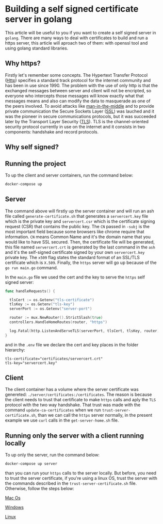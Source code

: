 # Building a self signed certificate server in golang

This article will be useful to you if you want to create a self signed server in `golang`. There are many ways to deal with certificates to build and run a https server, this article will aproach two of them: with openssl tool and using golang standard libraries.

## Why https?

Firstly let's remember some concepts. The Hypertext Transfer Protocol ([Http](https://tools.ietf.org/html/rfc2616)) specifies a standard track protocol for the internet community and has been in use since 1990. The problem with the use of only http is that the exchanged messages between server and client will not be encripted, so everyone who intercepts those messages will know exactly what that messages means and also can modify the data to masquerade as one of the peers involved. To avoid attacks like [man-in-the-middle](https://tools.ietf.org/html/rfc4949) and to provide private communication the Secure Sockets Layer ([SSL](https://tools.ietf.org/html/rfc6101)) was lauched and it was the pioneer in secure communications protocols, but it was succeeded later by the Transport Layer Security ([TLS](https://tools.ietf.org/html/rfc8446)). TLS is the channel-oriented security protocol currently in use on the internet and it consists in two components: handshake and record protocols.

## Why self signed?

## Running the project

To up the client and server containers, run the command below:

``` bash
docker-compose up
```

## Server

The command above will firstly up the server container and will run an ash file called `generate-certificate.sh` that generates a `servercert.key` file which is the private key and `servercert.csr` which is the certificate signing request (CSR) that contains the public key. The `CN` passed in `-subj` is the most important field because some browsers like chrome require that information. `CN` means Common Name and it's the domain name that you would like to have SSL secured. Then, the certificate file will be generated, this file named `servercert.crt` is generated by the last command in the `ash` and it's the self-signed certificate signed by your own `servercert.key` private key. The `x509` flag states the standard format of an SSL/TLS certificate which is `X.509`. Finally, the `https` server will go up because of the `go run main.go` command.

In the `main.go` file we used the cert and the key to serve the `https` self signed server:

``` go
func handleRequests() {

  tlsCert := os.Getenv("tls-certificate")
  tlsKey := os.Getenv("tls-key")
  serverPort := os.Getenv("server-port")

  router := mux.NewRouter().StrictSlash(true)
  controllers.HandleHomeRoutes(router, "https")

  log.Fatal(http.ListenAndServeTLS(serverPort, tlsCert, tlsKey, router))
}
```

and in the `.env` file we declare the cert and key places in the folder hierarchy:

``` env
tls-certificate="certificates/servercert.crt"
tls-key="servercert.key"
```

## Client

The client container has a volume where the server certificate was genereted: `./server/certificates:/certificates`. The reason is because the client needs to trust that certificate to make `https` calls and aply the `TLS` protocol with the two way handshake. That trust was made with the command `update-ca-certificates` when we run `trust-server-certificate.sh`, than we can call the `https` server normally, in the present example we use `curl` calls in the `get-server-home.sh` file.

## Running only the server with a client running locally

To up only the server, run the command below:

``` bash
docker-compose up server
```

than you can run your `https` calls to the server locally. But before, you need to trust the server certificate, if you're using a linux OS, trust the server with the commands described in the `trust-server-certificate.sh` file. Otherwise, follow the steps below:

[Mac Os](https://tosbourn.com/getting-os-x-to-trust-self-signed-ssl-certificates/)

[Windows](https://superuser.com/questions/370217/trust-ssl-certificate-to-local-system-account)

[Linux](https://unix.stackexchange.com/questions/90450/adding-a-self-signed-certificate-to-the-trusted-list)